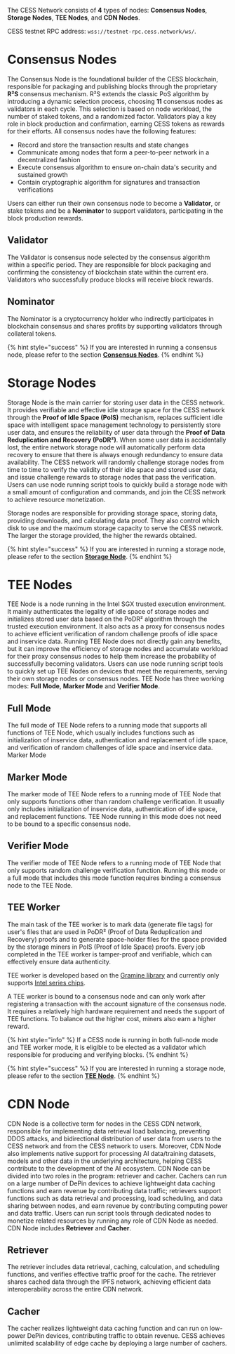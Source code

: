 The CESS Network consists of **4** types of nodes: **Consensus Nodes**, **Storage Nodes**, **TEE Nodes**, and **CDN Nodes**. 

CESS testnet RPC address: `wss://testnet-rpc.cess.network/ws/`.

# Consensus Nodes

The Consensus Node is the foundational builder of the CESS blockchain, responsible for packaging and publishing blocks through the proprietary **R²S** consensus mechanism. R²S extends the classic PoS algorithm by introducing a dynamic selection process, choosing **11** consensus nodes as validators in each cycle. This selection is based on node workload, the number of staked tokens, and a randomized factor. Validators play a key role in block production and confirmation, earning CESS tokens as rewards for their efforts. 
All consensus nodes have the following features:

- Record and store the transaction results and state changes
- Communicate among nodes that form a peer-to-peer network in a decentralized fashion
- Execute consensus algorithm to ensure on-chain data's security and sustained growth
- Contain cryptographic algorithm for signatures and transaction verifications

Users can either run their own consensus node to become a **Validator**, or stake tokens and be a **Nominator** to support  validators, participating in the block production rewards.

## Validator
The Validator is consensus node selected by the consensus algorithm within a specific period. They are responsible for block packaging and confirming the consistency of blockchain state within the current era. Validators who successfully produce blocks will receive block rewards.

## Nominator
The Nominator is a cryptocurrency holder who indirectly participates in blockchain consensus and shares profits by supporting validators through collateral tokens.

{% hint style="success" %}
If you are interested in running a consensus node, please refer to the section [**Consensus Nodes**](consensus-miner/).
{% endhint %}

# Storage Nodes
Storage Node is the main carrier for storing user data in the CESS network. It provides verifiable and effective idle storage space for the CESS network through the **Proof of Idle Space (PoIS)** mechanism, replaces sufficient idle space with intelligent space management technology to persistently store user data, and ensures the reliability of user data through the **Proof of Data Reduplication and Recovery (PoDR²)**. When some user data is accidentally lost, the entire network storage node will automatically perform data recovery to ensure that there is always enough redundancy to ensure data availability. The CESS network will randomly challenge storage nodes from time to time to verify the validity of their idle space and stored user data, and issue challenge rewards to storage nodes that pass the verification. Users can use node running script tools to quickly build a storage node with a small amount of configuration and commands, and join the CESS network to achieve resource monetization.

Storage nodes are responsible for providing storage space, storing data, providing downloads, and calculating data proof. They also control which disk to use and the maximum storage capacity to serve the CESS network. The larger the storage provided, the higher the rewards obtained.

{% hint style="success" %}
If you are interested in running a storage node, please refer to the section [**Storage Node**](storage-miner/).
{% endhint %}

# TEE Nodes

TEE Node is a node running in the Intel SGX trusted execution environment. It mainly authenticates the legality of idle space of storage nodes and initializes stored user data based on the PoDR² algorithm through the trusted execution environment. It also acts as a proxy for consensus nodes to achieve efficient verification of random challenge proofs of idle space and inservice data. Running TEE Node does not directly gain any benefits, but it can improve the efficiency of storage nodes and accumulate workload for their proxy consensus nodes to help them increase the probability of successfully becoming validators. Users can use node running script tools to quickly set up TEE Nodes on devices that meet the requirements, serving their own storage nodes or consensus nodes.
TEE Node has three working modes: **Full Mode**, **Marker Mode** and **Verifier Mode**.

## Full Mode
The full mode of TEE Node refers to a running mode that supports all functions of TEE Node, which usually includes functions such as initialization of inservice data, authentication and replacement of idle space, and verification of random challenges of idle space and inservice data.
Marker Mode

## Marker Mode
The marker mode of TEE Node refers to a running mode of TEE Node that only supports functions other than random challenge verification. It usually only includes initialization of inservice data, authentication of idle space, and replacement functions. TEE Node running in this mode does not need to be bound to a specific consensus node.

## Verifier Mode
The verifier mode of TEE Node refers to a running mode of TEE Node that only supports random challenge verification function. Running this mode or a full mode that includes this mode function requires binding a consensus node to the TEE Node.

## TEE Worker
The main task of the TEE worker is to mark data (generate file tags) for user's files that are used in PoDR² (Proof of Data Reduplication and Recovery) proofs and to generate space-holder files for the space provided by the storage miners in PoIS (Proof of Idle Space) proofs. Every job completed in the TEE worker is tamper-proof and verifiable, which can effectively ensure data authenticity.

TEE worker is developed based on the [Gramine library](https://gramineproject.io/) and currently only supports [Intel series chips](https://www.intel.com/content/www/us/en/developer/articles/tool/intel-trusted-execution-technology.html).

A TEE worker is bound to a consensus node and can only work after registering a transaction with the account signature of the consensus node. It requires a relatively high hardware requirement and needs the support of TEE functions. To balance out the higher cost, miners also earn a higher reward.

{% hint style="info" %}
If a CESS node is running in both full-node mode and TEE worker mode, it is eligible to be elected as a validator which responsible for producing and verifying blocks.
{% endhint %}

{% hint style="success" %}
If you are interested in running a storage node, please refer to the section [**TEE Node**](tee-node/).
{% endhint %}

# CDN Node
CDN Node is a collective term for nodes in the CESS CDN network, responsible for implementing data retrieval load balancing, preventing DDOS attacks, and bidirectional distribution of user data from users to the CESS network and from the CESS network to users. Moreover, CDN Node also implements native support for processing AI data/training datasets, models and other data in the underlying architecture, helping CESS contribute to the development of the AI ecosystem. CDN Node can be divided into two roles in the program: retriever and cacher. Cachers can run on a large number of DePin devices to achieve lightweight data caching functions and earn revenue by contributing data traffic; retrievers support functions such as data retrieval and processing, load scheduling, and data sharing between nodes, and earn revenue by contributing computing power and data traffic. Users can run script tools through dedicated nodes to monetize related resources by running any role of CDN Node as needed.
CDN Node includes **Retriever** and **Cacher**.

## Retriever
The retriever includes data retrieval, caching, calculation, and scheduling functions, and verifies effective traffic proof for the cache. The retriever shares cached data through the IPFS network, achieving efficient data interoperability across the entire CDN network.
## Cacher
The cacher realizes lightweight data caching function and can run on low-power DePin devices, contributing traffic to obtain revenue. CESS achieves unlimited scalability of edge cache by deploying a large number of cachers.


